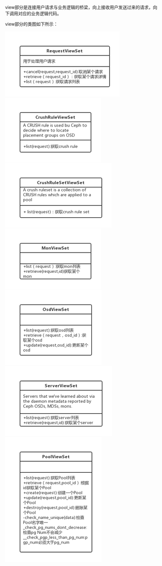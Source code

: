 view部分是连接用户请求与业务逻辑的桥梁，向上接收用户发送过来的请求，向下调用对应的业务逻辑代码。

view部分的类图如下所示：

![](/assets/view.png)![](/assets/crushrule.png)![](/assets/crushruleset.png)![](/assets/monviewset.png)![](/assets/osdviewset.png)![](/assets/serverviewset.png)![](/assets/poolviewset.png)

